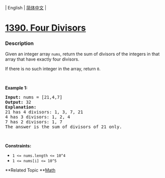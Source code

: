 | English | [简体中文](README.md) |

# [1390. Four Divisors](https://leetcode-cn.com/problems/four-divisors)
 ### Description
<p>Given an integer array <code>nums</code>, return the sum of divisors of the integers in that array that have exactly four divisors.</p>

<p>If there is no such integer in the array, return <code>0</code>.</p>

<p>&nbsp;</p>
<p><strong>Example 1:</strong></p>

<pre>
<strong>Input:</strong> nums = [21,4,7]
<strong>Output:</strong> 32
<b>Explanation:</b>
21 has 4 divisors: 1, 3, 7, 21
4 has 3 divisors: 1, 2, 4
7 has 2 divisors: 1, 7
The answer is the sum of divisors of 21 only.
</pre>

<p>&nbsp;</p>
<p><strong>Constraints:</strong></p>

<ul>
	<li><code>1 &lt;= nums.length &lt;= 10^4</code></li>
	<li><code>1 &lt;= nums[i] &lt;= 10^5</code></li>
</ul>

**Related Topic	**[Math](https://leetcode-cn.com/tag/math) 